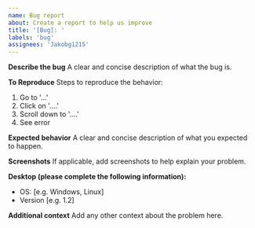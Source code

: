 ```yaml
---
name: Bug report
about: Create a report to help us improve
title: '[Bug]: '
labels: 'bug'
assignees: 'Jakobg1215'
---
```


**Describe the bug**
A clear and concise description of what the bug is.

**To Reproduce**
Steps to reproduce the behavior:

1. Go to '...'
2. Click on '....'
3. Scroll down to '....'
4. See error

**Expected behavior**
A clear and concise description of what you expected to happen.

**Screenshots**
If applicable, add screenshots to help explain your problem.

**Desktop (please complete the following information):**

-   OS: [e.g. Windows, Linux]
-   Version [e.g. 1.2]

**Additional context**
Add any other context about the problem here.
